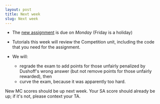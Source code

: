 ```yaml
---
layout: post
title: Next week
slug: Next week
---
```


* The [new assignment](../../../materials/competition.asn.pdf) is due on _Monday_ (Friday is a holiday)

* Tutorials this week will review the Competition unit, including the code that you need for the assignment.

* We will:
    * regrade the exam to add points for those unfairly penalized by Dushoff's wrong answer (but not remove points for those unfairly rewarded), then
    * curve the exam, because it was apparently too hard.

New MC scores should be up next week. Your SA score should already be up; if it's not, please context your TA.

